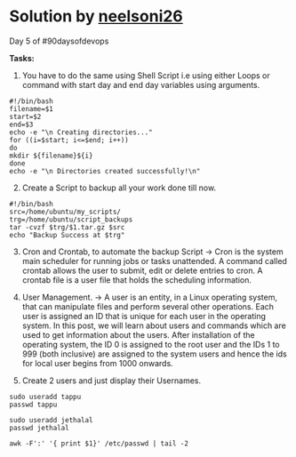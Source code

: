# Solution by [neelsoni26](https://github.com/neelsoni26/)

Day 5 of #90daysofdevops

**Tasks:**

1. You have to do the same using Shell Script i.e using either Loops or command with start day and end day variables using arguments.
```shell
#!/bin/bash
filename=$1
start=$2
end=$3
echo -e "\n Creating directories..."
for ((i=$start; i<=$end; i++))
do
mkdir ${filename}${i}
done
echo -e "\n Directories created successfully!\n"
```

2. Create a Script to backup all your work done till now.
```shell
#!/bin/bash
src=/home/ubuntu/my_scripts/
trg=/home/ubuntu/script_backups
tar -cvzf $trg/$1.tar.gz $src
echo "Backup Success at $trg"
```

3. Cron and Crontab, to automate the backup Script
-> Cron is the system main scheduler for running jobs or tasks unattended. A command called crontab allows the user to submit, edit or delete entries to cron. A crontab file is a user file that holds the scheduling information.

4. User Management.
-> A user is an entity, in a Linux operating system, that can manipulate files and perform several other operations. Each user is assigned an ID that is unique for each user in the operating system. In this post, we will learn about users and commands which are used to get information about the users. After installation of the operating system, the ID 0 is assigned to the root user and the IDs 1 to 999 (both inclusive) are assigned to the system users and hence the ids for local user begins from 1000 onwards.

5. Create 2 users and just display their Usernames.
```shell
sudo useradd tappu
passwd tappu
```
```shell
sudo useradd jethalal
passwd jethalal
```
```shell
awk -F':' '{ print $1}' /etc/passwd | tail -2
```
